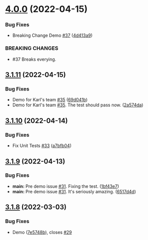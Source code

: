 # [4.0.0](https://github.com/polinchw/hello-github-webhook/compare/v3.1.11...v4.0.0) (2022-04-15)


### Bug Fixes

* Breaking Change Demo [#37](https://github.com/polinchw/hello-github-webhook/issues/37) ([4d413a9](https://github.com/polinchw/hello-github-webhook/commit/4d413a9b45cec4f9563d55b4014fda07a98d22eb))


### BREAKING CHANGES

* #37 Breaks everying.



## [3.1.11](https://github.com/polinchw/hello-github-webhook/compare/v3.1.10...v3.1.11) (2022-04-15)


### Bug Fixes

* Demo for Karl's team [#35](https://github.com/polinchw/hello-github-webhook/issues/35) ([69d041b](https://github.com/polinchw/hello-github-webhook/commit/69d041b6dec6e495a24c74f99f5889dc379ab3c9))
* Demo for Karl's team [#35](https://github.com/polinchw/hello-github-webhook/issues/35).  The test should pass now. ([2a574da](https://github.com/polinchw/hello-github-webhook/commit/2a574da23dc02247acf40e990eba69be8e8a7c9d))



## [3.1.10](https://github.com/polinchw/hello-github-webhook/compare/v3.1.9...v3.1.10) (2022-04-14)


### Bug Fixes

* Fix Unit Tests [#33](https://github.com/polinchw/hello-github-webhook/issues/33) ([a7bfb04](https://github.com/polinchw/hello-github-webhook/commit/a7bfb045fca6f0abf37bbf9efa8d59572983c1d4))



## [3.1.9](https://github.com/polinchw/hello-github-webhook/compare/v3.1.8...v3.1.9) (2022-04-13)


### Bug Fixes

* **main:** Pre demo issue [#31](https://github.com/polinchw/hello-github-webhook/issues/31).  Fixing the test. ([1bf43e7](https://github.com/polinchw/hello-github-webhook/commit/1bf43e7028e73c86b832654231b7c4a9a2a1aad0))
* **main:** Pre demo issue [#31](https://github.com/polinchw/hello-github-webhook/issues/31).  It's seriously amazing. ([6517d4d](https://github.com/polinchw/hello-github-webhook/commit/6517d4de5e8000d33bebeadd5108ee59c236be8b))



## [3.1.8](https://github.com/polinchw/hello-github-webhook/compare/v3.1.7...v3.1.8) (2022-03-03)


### Bug Fixes

* Demo ([7e5748b](https://github.com/polinchw/hello-github-webhook/commit/7e5748b01f3ecb19404273259866384d02556947)), closes [#29](https://github.com/polinchw/hello-github-webhook/issues/29)



